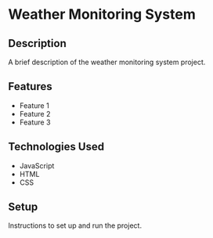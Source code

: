 # Weather Monitoring System

## Description

A brief description of the weather monitoring system project.

## Features

- Feature 1
- Feature 2
- Feature 3

## Technologies Used

- JavaScript
- HTML
- CSS

## Setup

Instructions to set up and run the project.
